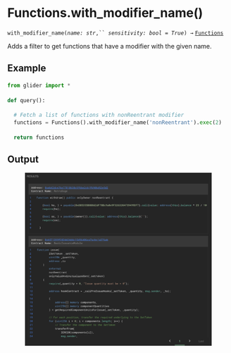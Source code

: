 # Functions.with\_modifier\_name()

`with_modifier_name(`_`name: str`_`,`` `_`sensitivity: bool = True`_`) →` [`Functions`](./)

Adds a filter to get functions that have a modifier with the given name.

## Example

```python
from glider import *

def query():
  
  # Fetch a list of functions with nonReentrant modifier
  functions = Functions().with_modifier_name('nonReentrant').exec(2)

  return functions
```

## Output

<figure><img src="../../../.gitbook/assets/image (4) (1) (1) (1) (1) (1) (1) (1) (1) (1) (1) (1).png" alt=""><figcaption></figcaption></figure>
